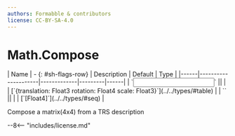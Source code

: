 ```yaml
---
authors: Formabble & contributors
license: CC-BY-SA-4.0
---
```



# Math.Compose

<div class="sh-parameters" markdown="1">
| Name | - {: #sh-flags-row} | Description | Default | Type |
|------|---------------------|-------------|---------|------|
| `<input>` || | | [`{translation: Float3 rotation: Float4 scale: Float3}`](../../types/#table) |
| `<output>` || | | [`[Float4]`](../../types/#seq) |

</div>

Compose a matrix(4x4) from a TRS description

--8<-- "includes/license.md"

